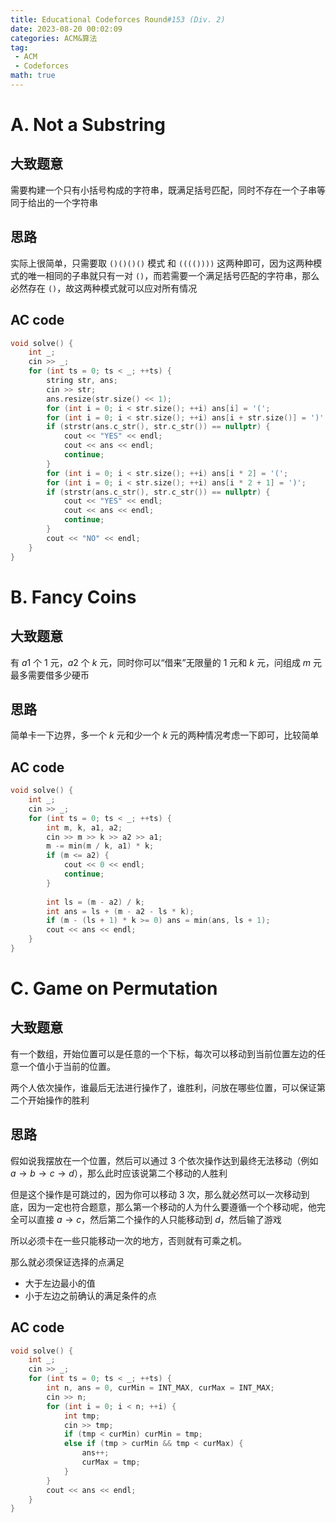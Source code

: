 ```yaml
---
title: Educational Codeforces Round#153 (Div. 2)
date: 2023-08-20 00:02:09
categories: ACM&算法
tag:
 - ACM
 - Codeforces
math: true
---
```


# A. Not a Substring

## 大致题意

需要构建一个只有小括号构成的字符串，既满足括号匹配，同时不存在一个子串等同于给出的一个字符串

## 思路

实际上很简单，只需要取 `()()()()` 模式 和 `(((())))` 这两种即可，因为这两种模式的唯一相同的子串就只有一对 `()`，而若需要一个满足括号匹配的字符串，那么必然存在 `()`，故这两种模式就可以应对所有情况

## AC code

```cpp
void solve() {
    int _;
    cin >> _;
    for (int ts = 0; ts < _; ++ts) {
        string str, ans;
        cin >> str;
        ans.resize(str.size() << 1);
        for (int i = 0; i < str.size(); ++i) ans[i] = '(';
        for (int i = 0; i < str.size(); ++i) ans[i + str.size()] = ')';
        if (strstr(ans.c_str(), str.c_str()) == nullptr) {
            cout << "YES" << endl;
            cout << ans << endl;
            continue;
        }
        for (int i = 0; i < str.size(); ++i) ans[i * 2] = '(';
        for (int i = 0; i < str.size(); ++i) ans[i * 2 + 1] = ')';
        if (strstr(ans.c_str(), str.c_str()) == nullptr) {
            cout << "YES" << endl;
            cout << ans << endl;
            continue;
        }
        cout << "NO" << endl;
    }
}
```

# B. Fancy Coins

## 大致题意

有 $a1$ 个 $1$ 元，$a2$ 个 $k$ 元，同时你可以“借来”无限量的 $1$ 元和 $k$ 元，问组成 $m$ 元最多需要借多少硬币

## 思路

简单卡一下边界，多一个 $k$ 元和少一个 $k$ 元的两种情况考虑一下即可，比较简单

## AC code

```cpp
void solve() {
    int _;
    cin >> _;
    for (int ts = 0; ts < _; ++ts) {
        int m, k, a1, a2;
        cin >> m >> k >> a2 >> a1;
        m -= min(m / k, a1) * k;
        if (m <= a2) {
            cout << 0 << endl;
            continue;
        }
 
        int ls = (m - a2) / k;
        int ans = ls + (m - a2 - ls * k);
        if (m - (ls + 1) * k >= 0) ans = min(ans, ls + 1);
        cout << ans << endl;
    }
}
```

# C. Game on Permutation

## 大致题意

有一个数组，开始位置可以是任意的一个下标，每次可以移动到当前位置左边的任意一个值小于当前的位置。

两个人依次操作，谁最后无法进行操作了，谁胜利，问放在哪些位置，可以保证第二个开始操作的胜利

## 思路

假如说我摆放在一个位置，然后可以通过 $3$ 个依次操作达到最终无法移动（例如 $a \rightarrow b \rightarrow c \rightarrow d$），那么此时应该说第二个移动的人胜利

但是这个操作是可跳过的，因为你可以移动 $3$ 次，那么就必然可以一次移动到底，因为一定也符合题意，那么第一个移动的人为什么要遵循一个个移动呢，他完全可以直接 $a \rightarrow c$，然后第二个操作的人只能移动到 $d$，然后输了游戏

所以必须卡在一些只能移动一次的地方，否则就有可乘之机。

那么就必须保证选择的点满足

 - 大于左边最小的值
 - 小于左边之前确认的满足条件的点

## AC code

```cpp
void solve() {
    int _;
    cin >> _;
    for (int ts = 0; ts < _; ++ts) {
        int n, ans = 0, curMin = INT_MAX, curMax = INT_MAX;
        cin >> n;
        for (int i = 0; i < n; ++i) {
            int tmp;
            cin >> tmp;
            if (tmp < curMin) curMin = tmp;
            else if (tmp > curMin && tmp < curMax) {
                ans++;
                curMax = tmp;
            }
        }
        cout << ans << endl;
    }
}
```
